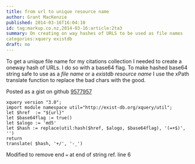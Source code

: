 ```yaml
---
title: from url to unique resource name
author: Grant MacKenzie
published: 2014-03-16T16:04:10
id: tag:markup.co.nz,2014-03-16:article:2ta3
summary: On creating on way hashes of URLS to be used as file names
categories:xquery existdb
draft: no
---
```

To get a unique file name for my citations collection I needed to create a
oneway hash of URLs. I do so with a base64 flag. To make hashed base64 string
safe to use as a *file name* or a *existdb resource name* I use the xPath
translate function to replace the bad chars with the good.

Posted as a gist on github [9577957](https://gist.github.com/grantmacken/9577957)

    xquery version "3.0";
    import module namespace util="http://exist-db.org/xquery/util";
    let $href  := "${url}"
    let $base64flag := true()
    let $alogo := 'md5'
    let $hash := replace(util:hash($href, $alogo, $base64flag), '(=+$)', '')
    return
    translate( $hash, '+/', '-_')


Modified to remove end ```=``` at end of string ref. line 6
